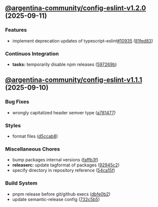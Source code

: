 ## [@argentina-community/config-eslint-v1.2.0](https://github.com/0xar-ds/public/compare/@argentina-community/eslint-config@1.1.1...@argentina-community/eslint-config@1.2.0) (2025-09-11)

### Features

* implement deprecation updates of typescript-eslint[#10935](https://github.com/0xar-ds/public/issues/10935) ([81fed83](https://github.com/0xar-ds/public/commit/81fed8310505f995db7d482adcaa494f6282103d))

### Continuos Integration

* **tasks:** temporarily disable npm releases ([597269b](https://github.com/0xar-ds/public/commit/597269beec91d61f8a93659704978cb6515aac47))

## [@argentina-community/config-eslint-v1.1.1](https://github.com/0xar-ds/public/compare/@argentina-community/eslint-config@1.1.0...@argentina-community/eslint-config@1.1.1) (2025-09-10)

### Bug Fixes

* wrongly capitalized header semver type ([a781477](https://github.com/0xar-ds/public/commit/a781477b36faab8ca285b9bfd474033ba65738e0))

### Styles

* format files ([d5ccab8](https://github.com/0xar-ds/public/commit/d5ccab89d0da56072b3effa378e0d29de52cd745))

### Miscellaneous Chores

* bump packages internal versions ([faffb3f](https://github.com/0xar-ds/public/commit/faffb3f9152479b534c7cabaa924211101007832))
* **releaserc:** update tagformat of packages ([92945c2](https://github.com/0xar-ds/public/commit/92945c2c7441b1c091f195c8ebcb01920efc05e8))
* specify directory in repository reference ([54ca15f](https://github.com/0xar-ds/public/commit/54ca15f996e4102f1fb8fa02be7e4944ff027e80))

### Build System

* pnpm release before git/github execs ([dbfe0b2](https://github.com/0xar-ds/public/commit/dbfe0b2f2fabedfd975c091c35785faaed884db1))
* update semantic-release config ([732c5b5](https://github.com/0xar-ds/public/commit/732c5b5f8b0894569b945d8d80b5058d9efc4aa5))
